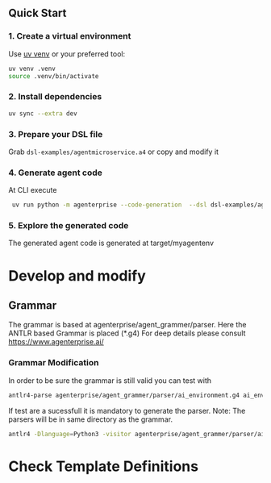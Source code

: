 ## Quick Start

### 1. Create a virtual environment

Use [uv venv](https://github.com/astral-sh/uv) or your preferred tool:

```bash
uv venv .venv
source .venv/bin/activate
```

### 2. Install dependencies

```bash
uv sync --extra dev
```

### 3. Prepare your DSL file

Grab `dsl-examples/agentmicroservice.a4` or copy and modify it

### 4. Generate agent code

At CLI execute
```bash
 uv run python -m agenterprise --code-generation  --dsl dsl-examples/agentmicroservice.a4 --target target/myagentenv  
```

### 5. Explore the generated code

The generated agent code is generated at target/myagentenv  

# Develop and modify
## Grammar

The grammar is based at agenterprise/agent_grammer/parser. Here the ANTLR based Grammar is placed (*.g4)
For deep details please consult https://www.agenterprise.ai/

### Grammar Modification 
In order to be sure the grammar is still valid you can test with 
```bash
antlr4-parse agenterprise/agent_grammer/parser/ai_environment.g4 ai_envDef template-definitions/agentmicroservice.a4
```
If test are a sucessfull it is mandatory to generate the parser. 
Note: The parsers will be in same directory as the grammar. 
```bash
antlr4 -Dlanguage=Python3 -visitor agenterprise/agent_grammer/parser/ai_environment.g4
```

# Check Template Definitions
